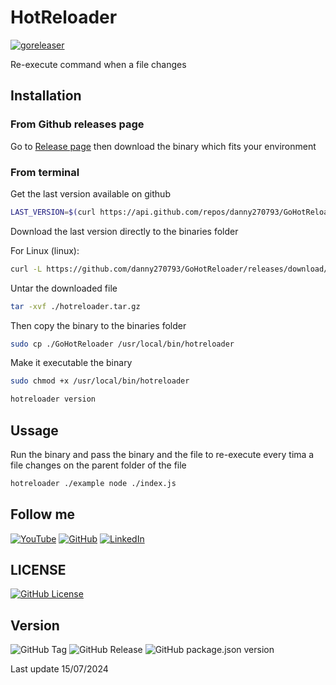 # HotReloader

[![goreleaser](https://github.com/danny270793/GoHotReloader/actions/workflows/release.yaml/badge.svg)](https://github.com/danny270793/GoHotReloader/actions/workflows/release.yaml)

Re-execute command when a file changes

## Installation

### From Github releases page

Go to [Release page](https://github.com/danny270793/gohotreloader/releases) then download the binary which fits your environment

### From terminal

Get the last version available on github

```bash
LAST_VERSION=$(curl https://api.github.com/repos/danny270793/GoHotReloader/releases/latest | grep tag_name | cut -d '"' -f 4)
```

Download the last version directly to the binaries folder

For Linux (linux):

```bash
curl -L https://github.com/danny270793/GoHotReloader/releases/download/${LAST_VERSION}/GoHotReloader_${LAST_VERSION}_linux_amd64.tar.gz -o ./hotreloader.tar.gz
```

Untar the downloaded file

```bash
tar -xvf ./hotreloader.tar.gz
```

Then copy the binary to the binaries folder

```bash
sudo cp ./GoHotReloader /usr/local/bin/hotreloader
```

Make it executable the binary

```bash
sudo chmod +x /usr/local/bin/hotreloader
```

```bash
hotreloader version
```

## Ussage

Run the binary and pass the binary and the file to re-execute every tima a file changes on the parent folder of the file

```bash
hotreloader ./example node ./index.js
```

## Follow me

[![YouTube](https://img.shields.io/badge/YouTube-%23FF0000.svg?style=for-the-badge&logo=YouTube&logoColor=white)](https://www.youtube.com/channel/UC5MAQWU2s2VESTXaUo-ysgg)
[![GitHub](https://img.shields.io/badge/github-%23121011.svg?style=for-the-badge&logo=github&logoColor=white)](https://www.github.com/danny270793/)
[![LinkedIn](https://img.shields.io/badge/linkedin-%230077B5.svg?style=for-the-badge&logo=linkedin&logoColor=white)](https://www.linkedin.com/in/danny270793)

## LICENSE

[![GitHub License](https://img.shields.io/github/license/danny270793/GoHotReloader)](license.md)

## Version

![GitHub Tag](https://img.shields.io/github/v/tag/danny270793/GoHotReloader)
![GitHub Release](https://img.shields.io/github/v/release/danny270793/GoHotReloader)
![GitHub package.json version](https://img.shields.io/github/package-json/v/danny270793/GoHotReloader)

Last update 15/07/2024
